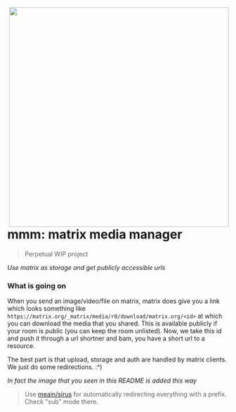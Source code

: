 <img src="https://r.meain.io/m/eepvoDTfPaOmQqOVIcWPxiJT" align="right" height="500" />

# mmm: matrix media manager

> Perpetual WIP project

*Use matrix as storage and get publicly accessible urls*

### What is going on

When you send an image/video/file on matrix, matrix does give you a link which looks something like `https://matrix.org/_matrix/media/r0/download/matrix.org/<id>` at which you can download the media that you shared. This is available publicly if your room is public (you can keep the room unlisted). Now, we take this id and push it through a url shortner and bam, you have a short url to a resource.

The best part is that upload, storage and auth are handled by matrix clients. We just do some redirections. :^)

*In fact the image that you seen in this README is added this way*

> Use [meain/sirus](https://github.com/meain/sirus) for automatically redirecting everything with a prefix. Check "sub" mode there.

